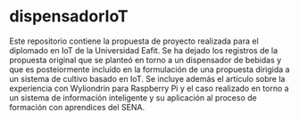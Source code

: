 # dispensadorIoT
Este repositorio contiene la propuesta de proyecto realizada para el diplomado en IoT de la Universidad Eafit.  Se ha dejado los registros de la propuesta original que se planteó en torno a un dispensador de bebidas y que es posteiormente incluído en la formulación de una propuesta dirigida a un sistema de cultivo basado en IoT.  Se incluye además el artículo sobre la experiencia con Wyliondrin para Raspberry Pi y el caso realizado en torno a un sistema de información inteligente y su aplicación al proceso de formación con aprendices del SENA.
